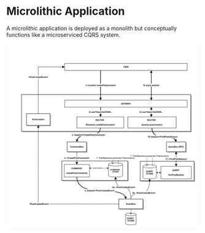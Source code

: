 # Microlithic Application

A microlithic application is deployed as a monolith but conceptually functions
like a microserviced CQRS system.

![CQRS](docs/CQRS.png)

